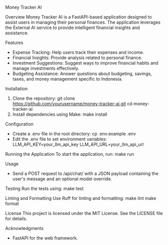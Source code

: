 Money Tracker AI

Overview
Money Tracker AI is a FastAPI-based application designed to assist users in managing their personal finances. The application leverages the External AI service to provide intelligent financial insights and assistance.

Features
- Expense Tracking: Help users track their expenses and income.
- Financial Insights: Provide analysis related to personal finance.
- Investment Suggestions: Suggest ways to improve financial habits and manage investments effectively.
- Budgeting Assistance: Answer questions about budgeting, savings, taxes, and money management specific to Indonesia.

Installation
1. Clone the repository:
   git clone https://github.com/yourusername/money-tracker-ai.git
   cd money-tracker-ai
2. Install dependencies using Make:
   make install

Configuration
- Create a .env file in the root directory:
   cp .env.example .env
- Edit the .env file to set environment variables:
   LLM_API_KEY=your_llm_api_key
   LLM_API_URL=your_llm_api_url

Running the Application
To start the application, run:
   make run

Usage
- Send a POST request to /api/chat/ with a JSON payload containing the user's message and an optional model override.

Testing
Run the tests using:
   make test

Linting and Formatting
Use Ruff for linting and formatting:
   make lint
   make format

License
This project is licensed under the MIT License. See the LICENSE file for details.

Acknowledgments
- FastAPI for the web framework.
